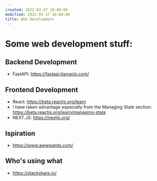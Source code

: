 ```yaml
---
created: 2022-03-27 10:00:00
modified: 2022-03-27 20:00:00
title: Web Development
---
```


# Some web development stuff:

## Backend Development

- FastAPI: https://fastapi.tiangolo.com/

## Frontend Development

- React: https://beta.reactjs.org/learn
- I have taken advantage especially from the Managing State section: https://beta.reactjs.org/learn/managing-state
- NEXT.JS: https://nextjs.org/

## Ispiration

- https://www.awwwards.com/

## Who's using what

- https://stackshare.io/
